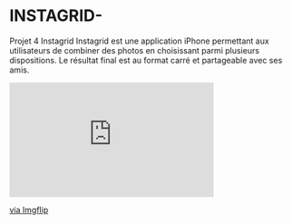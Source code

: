 # INSTAGRID-
Projet 4 Instagrid
Instagrid est une application iPhone permettant aux utilisateurs de combiner des photos en choisissant parmi plusieurs dispositions. Le résultat final est au format carré et partageable avec ses amis.
<div style="width:360px;max-width:100%;"><div style="height:0;padding-bottom:56.11%;position:relative;"><iframe width="360" height="202" style="position:absolute;top:0;left:0;width:100%;height:100%;" frameBorder="0" src="https://imgflip.com/embed/3w2eq2"></iframe></div><p><a href="https://imgflip.com/gif/3w2eq2">via Imgflip</a></p></div>
